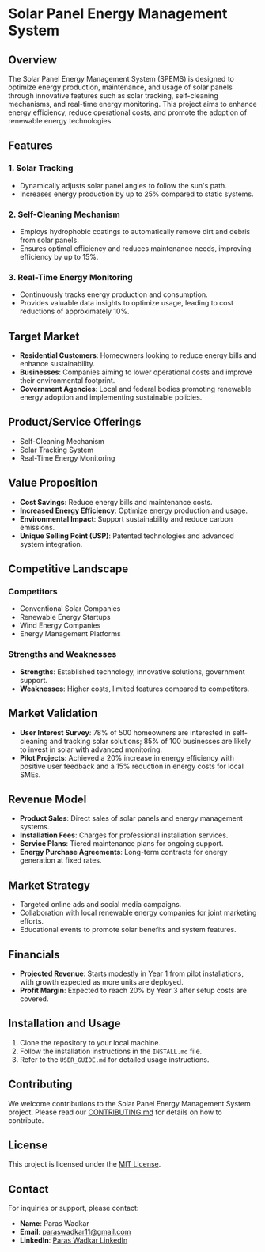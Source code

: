 # Solar Panel Energy Management System

## Overview

The Solar Panel Energy Management System (SPEMS) is designed to optimize energy production, maintenance, and usage of solar panels through innovative features such as solar tracking, self-cleaning mechanisms, and real-time energy monitoring. This project aims to enhance energy efficiency, reduce operational costs, and promote the adoption of renewable energy technologies.

## Features

### 1. Solar Tracking
- Dynamically adjusts solar panel angles to follow the sun's path.
- Increases energy production by up to 25% compared to static systems.

### 2. Self-Cleaning Mechanism
- Employs hydrophobic coatings to automatically remove dirt and debris from solar panels.
- Ensures optimal efficiency and reduces maintenance needs, improving efficiency by up to 15%.

### 3. Real-Time Energy Monitoring
- Continuously tracks energy production and consumption.
- Provides valuable data insights to optimize usage, leading to cost reductions of approximately 10%.

## Target Market

- **Residential Customers**: Homeowners looking to reduce energy bills and enhance sustainability.
- **Businesses**: Companies aiming to lower operational costs and improve their environmental footprint.
- **Government Agencies**: Local and federal bodies promoting renewable energy adoption and implementing sustainable policies.

## Product/Service Offerings

- Self-Cleaning Mechanism
- Solar Tracking System
- Real-Time Energy Monitoring

## Value Proposition

- **Cost Savings**: Reduce energy bills and maintenance costs.
- **Increased Energy Efficiency**: Optimize energy production and usage.
- **Environmental Impact**: Support sustainability and reduce carbon emissions.
- **Unique Selling Point (USP)**: Patented technologies and advanced system integration.

## Competitive Landscape

### Competitors
- Conventional Solar Companies
- Renewable Energy Startups
- Wind Energy Companies
- Energy Management Platforms

### Strengths and Weaknesses
- **Strengths**: Established technology, innovative solutions, government support.
- **Weaknesses**: Higher costs, limited features compared to competitors.

## Market Validation

- **User Interest Survey**: 78% of 500 homeowners are interested in self-cleaning and tracking solar solutions; 85% of 100 businesses are likely to invest in solar with advanced monitoring.
- **Pilot Projects**: Achieved a 20% increase in energy efficiency with positive user feedback and a 15% reduction in energy costs for local SMEs.

## Revenue Model

- **Product Sales**: Direct sales of solar panels and energy management systems.
- **Installation Fees**: Charges for professional installation services.
- **Service Plans**: Tiered maintenance plans for ongoing support.
- **Energy Purchase Agreements**: Long-term contracts for energy generation at fixed rates.

## Market Strategy

- Targeted online ads and social media campaigns.
- Collaboration with local renewable energy companies for joint marketing efforts.
- Educational events to promote solar benefits and system features.

## Financials

- **Projected Revenue**: Starts modestly in Year 1 from pilot installations, with growth expected as more units are deployed.
- **Profit Margin**: Expected to reach 20% by Year 3 after setup costs are covered.

## Installation and Usage

1. Clone the repository to your local machine.
2. Follow the installation instructions in the `INSTALL.md` file.
3. Refer to the `USER_GUIDE.md` for detailed usage instructions.

## Contributing

We welcome contributions to the Solar Panel Energy Management System project. Please read our [CONTRIBUTING.md](CONTRIBUTING.md) for details on how to contribute.

## License

This project is licensed under the [MIT License](LICENSE).

## Contact

For inquiries or support, please contact:

- **Name**: Paras Wadkar
- **Email**: [paraswadkar11@gmail.com](mailto:paraswadkar11@gmail.com)
- **LinkedIn**: [Paras Wadkar LinkedIn](https://www.linkedin.com/in/paras-wadkar-906628292/)
